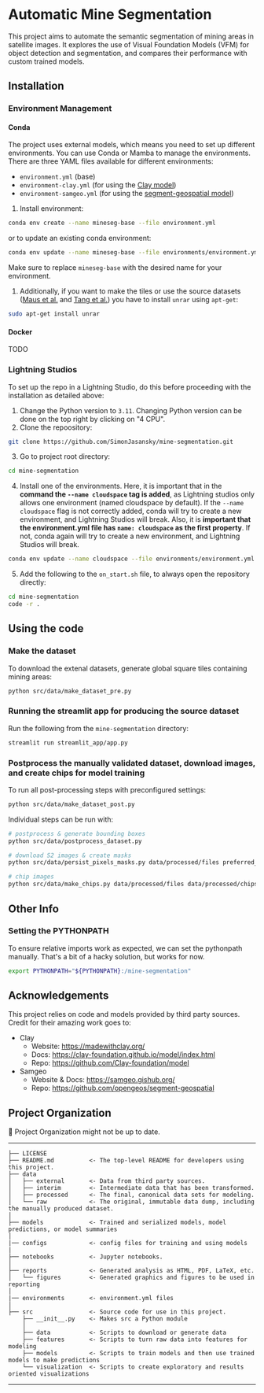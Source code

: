 # Automatic Mine Segmentation

This project aims to automate the semantic segmentation of mining areas in satellite images. It explores the use of Visual Foundation Models (VFM) for object detection and segmentation, and compares their performance with custom trained models.

## Installation

### Environment Management

#### Conda

The project uses external models, which means you need to set up different environments. You can use Conda or Mamba to manage the environments. There are three YAML files available for different environments:

- ``environment.yml`` (base)
- ``environment-clay.yml`` (for using the [Clay model](https://github.com/Clay-foundation/model))
- ``environment-samgeo.yml`` (for using the [segment-geospatial model](https://github.com/opengeos/segment-geospatial))

1. Install environment:

```bash
conda env create --name mineseg-base --file environment.yml
```

or to update an existing conda environment:

```bash
conda env update --name mineseg-base --file environments/environment.yml --prune
```

Make sure to replace `mineseg-base` with the desired name for your environment.

1. Additionally, if you want to make the tiles or use the source datasets ([Maus et al.](https://doi.pangaea.de/10.1594/PANGAEA.942325) and [Tang et al.](https://zenodo.org/records/6806817)) you have to install `unrar` using `apt-get`:

```bash
sudo apt-get install unrar
```

#### Docker

TODO

### Lightning Studios

To set up the repo in a Lightning Studio, do this before proceeding with the installation as detailed above:

1. Change the Python version to ``3.11``. Changing Python version can be done on the top right by clicking on "4 CPU".
2. Clone the repoository:

```bash
git clone https://github.com/SimonJasansky/mine-segmentation.git
```

3. Go to project root directory:

```bash
cd mine-segmentation
```

4. Install one of the environments. Here, it is important that in the **command the `--name cloudspace` tag is added**, as Lightning studios only allows one environment (named cloudspace by default). If the `--name cloudspace` flag is not correctly added, conda will try to create a new environment, and Lightning Studios will break.
Also, it is **important that the environment.yml file has `name: cloudspace` as the first property**. If not, conda again will try to create a new environment, and Lightning Studios will break.

```bash
conda env update --name cloudspace --file environments/environment.yml --prune
```

5. Add the following to the `on_start.sh` file, to always open the repository directly:

```bash
cd mine-segmentation
code -r .
```

## Using the code

### Make the dataset

To download the extenal datasets, generate global square tiles containing mining areas:

```bash
python src/data/make_dataset_pre.py
```

### Running the streamlit app for producing the source dataset

Run the following from the `mine-segmentation` directory:

```bash
streamlit run streamlit_app/app.py
```

### Postprocess the manually validated dataset, download images, and create chips for model training

To run all post-processing steps with preconfigured settings: 

```bash
python src/data/make_dataset_post.py
```

Individual steps can be run with:

```bash
# postprocess & generate bounding boxes
python src/data/postprocess_dataset.py

# download S2 images & create masks
python src/data/persist_pixels_masks.py data/processed/files preferred_polygons --limit 25 --train_ratio 0.8 --only_valid_surface_mines

# chip images
python src/data/make_chips.py data/processed/files data/processed/chips 512 npy --must_contain_mining
```

## Other Info

### Setting the PYTHONPATH

To ensure relative imports work as expected, we can set the pythonpath manually. That's a bit of a hacky solution, but works for now.

```bash
export PYTHONPATH="${PYTHONPATH}:/mine-segmentation"
```

## Acknowledgements

This project relies on code and models provided by third party sources.
Credit for their amazing work goes to:

- Clay
  - Website: https://madewithclay.org/
  - Docs: https://clay-foundation.github.io/model/index.html
  - Repo: https://github.com/Clay-foundation/model
- Samgeo
  - Website & Docs: https://samgeo.gishub.org/
  - Repo: https://github.com/opengeos/segment-geospatial

## Project Organization

🚧 Project Organization might not be up to date.

------------
    ├── LICENSE
    ├── README.md          <- The top-level README for developers using this project.
    ├── data
    │   ├── external       <- Data from third party sources.
    │   ├── interim        <- Intermediate data that has been transformed.
    │   ├── processed      <- The final, canonical data sets for modeling.
    │   └── raw            <- The original, immutable data dump, including the manually produced dataset.
    │
    ├── models             <- Trained and serialized models, model predictions, or model summaries
    │
    |── configs            <- config files for training and using models
    |
    ├── notebooks          <- Jupyter notebooks.
    │
    ├── reports            <- Generated analysis as HTML, PDF, LaTeX, etc.
    │   └── figures        <- Generated graphics and figures to be used in reporting
    │
    |── environments       <- environment.yml files
    │
    ├── src                <- Source code for use in this project.
        ├── __init__.py    <- Makes src a Python module
        │
        ├── data           <- Scripts to download or generate data
        ├── features       <- Scripts to turn raw data into features for modeling
        ├── models         <- Scripts to train models and then use trained models to make predictions
        └── visualization  <- Scripts to create exploratory and results oriented visualizations
--------
